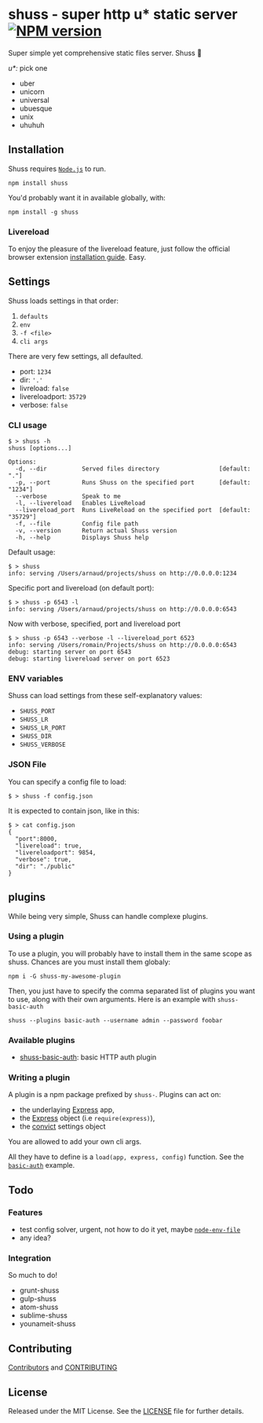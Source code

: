 # shuss - super http u* static server [![NPM version](https://badge.fury.io/js/shuss.png)](http://badge.fury.io/js/shuss)

Super simple yet comprehensive static files server. Shuss :ski:

_u*:_ pick one
* uber
* unicorn
* universal
* ubuesque
* unix
* uhuhuh

## Installation

Shuss requires [`Node.js`](http://nodejs.org/) to run.

```shell
npm install shuss
```

You'd probably want it in available globally, with:

```shell
npm install -g shuss
```

### Livereload

To enjoy the pleasure of the livereload feature, just follow the official browser extension [installation guide](http://feedback.livereload.com/knowledgebase/articles/86242-how-do-i-install-and-use-the-browser-extensions-). Easy.

## Settings

Shuss loads settings in that order:

1. `defaults`
2. `env`
3. `-f <file>`
4. `cli args`

There are very few settings, all defaulted.

* port: `1234`
* dir: `'.'`
* livreload: `false`
* livereloadport: `35729`
* verbose: `false`

### CLI usage
```shell
$ > shuss -h
shuss [options...]

Options:
  -d, --dir          Served files directory                 [default: "."]
  -p, --port         Runs Shuss on the specified port       [default: "1234"]
  --verbose          Speak to me
  -l, --livereload   Enables LiveReload
  --livereload_port  Runs LiveReload on the specified port  [default: "35729"]
  -f, --file         Config file path
  -v, --version      Return actual Shuss version
  -h, --help         Displays Shuss help
```

Default usage:

```shell
$ > shuss
info: serving /Users/arnaud/projects/shuss on http://0.0.0.0:1234
```

Specific port and livereload (on default port):

```shell
$ > shuss -p 6543 -l
info: serving /Users/arnaud/projects/shuss on http://0.0.0.0:6543
```
Now with verbose, specified, port and livereload port

```shell
$ > shuss -p 6543 --verbose -l --livereload_port 6523
info: serving /Users/romain/Projects/shuss on http://0.0.0.0:6543
debug: starting server on port 6543
debug: starting livereload server on port 6523
```

### ENV variables

Shuss can load settings from these self-explanatory values:

* `SHUSS_PORT`
* `SHUSS_LR`
* `SHUSS_LR_PORT`
* `SHUSS_DIR`
* `SHUSS_VERBOSE`

### JSON File

You can specify a config file to load:
```
$ > shuss -f config.json
```

It is expected to contain json, like in this:
```
$ > cat config.json
{
  "port":8000,
  "livereload": true,
  "livereloadport": 9854,
  "verbose": true,
  "dir": "./public"
}
```

## plugins

While being very simple, Shuss can handle complexe plugins.

### Using a plugin

To use a plugin, you will probably have to install them in the same scope as shuss. Chances are you must install them globaly:

```
npm i -G shuss-my-awesome-plugin
```

Then, you just have to specify the comma separated list of plugins you want to use, along with their own arguments. Here is an example with `shuss-basic-auth`

```
shuss --plugins basic-auth --username admin --password foobar
```

### Available plugins

* [shuss-basic-auth](https://github.com/ArnaudRinquin/shuss-basic-auth): basic HTTP auth plugin


### Writing a plugin

A plugin is a npm package prefixed by `shuss-`. Plugins can act on:

* the underlaying [Express](http://expressjs.com/) app,
* the [Express](http://expressjs.com/) object (i.e `require(express)`),
* the [convict](https://github.com/mozilla/node-convict) settings object

You are allowed to add your own cli args.

All they have to define is a `load(app, express, config)` function. See the [`basic-auth`](https://github.com/ArnaudRinquin/shuss-basic-auth/blob/master/lib/shuss-basic-auth.coffee) example.

## Todo

### Features

* test config solver, urgent, not how to do it yet, maybe [`node-env-file`](https://www.npmjs.org/package/node-env-file)
* any idea?

### Integration

So much to do!

* grunt-shuss
* gulp-shuss
* atom-shuss
* sublime-shuss
* younameit-shuss

## Contributing

[Contributors](https://github.com/ArnaudRinquin/shuss/graphs/contributors) and [CONTRIBUTING](https://github.com/ArnaudRinquin/shuss/blob/master/CONTRIBUTING.md)

## License

Released under the MIT License. See the [LICENSE](https://github.com/ArnaudRinquin/shuss/blob/master/LICENSE.md) file for further details.
